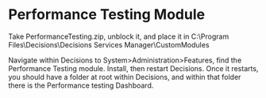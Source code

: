 # Performance Testing Module
Take PerformanceTesting.zip, unblock it, and place it in C:\Program Files\Decisions\Decisions Services Manager\CustomModules

Navigate within Decisions to System>Administration>Features, find the Performance Testing module. Install, then restart Decisions. Once it restarts, you should have a folder at root within Decisions, and within that folder there is the Performance testing Dashboard.
